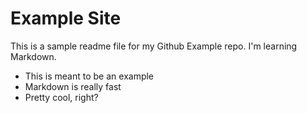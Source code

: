 # Example Site

This is a sample readme file for my Github Example repo. I'm learning Markdown.

* This is meant to be an example
* Markdown is really fast
* Pretty cool, right?